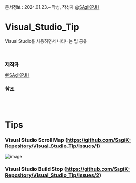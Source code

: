 문서정보 : 2024.01.23.~ 작성, 작성자 [@SAgiKPJH](https://github.com/SAgiKPJH)

# Visual_Studio_Tip
Visual Studio를 사용하면서 나타나는 팁 공유

<br>

### 제작자
[@SAgiKPJH](https://github.com/SAgiKPJH)

### 참조

<br><br>

# Tips

### Visual Studio Scroll Map (https://github.com/SagiK-Repository/Visual_Studio_Tip/issues/1)

![image](https://github.com/SagiK-Repository/Visual_Studio_Tip/assets/66783849/5b0d519a-977f-4cfe-a1c0-db291e7b1a6d)

### Visual Studio Build Stop (https://github.com/SagiK-Repository/Visual_Studio_Tip/issues/2)
